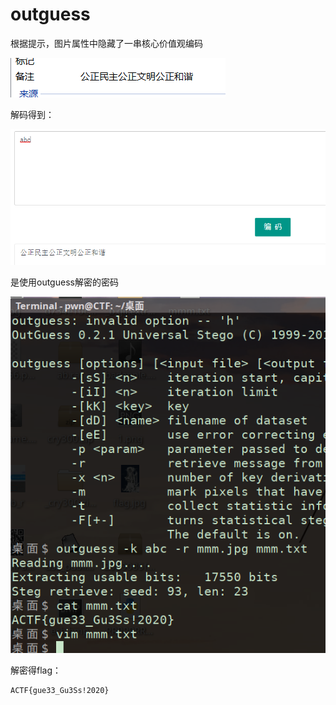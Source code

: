 # outguess

根据提示，图片属性中隐藏了一串核心价值观编码

![img](wp.assets/20200922002149331.png)

解码得到：

![img](wp.assets/20200922002234861.png)

是使用outguess解密的密码

![img](wp.assets/20200922002306779.png)

解密得flag：

```
ACTF{gue33_Gu3Ss!2020}
```

